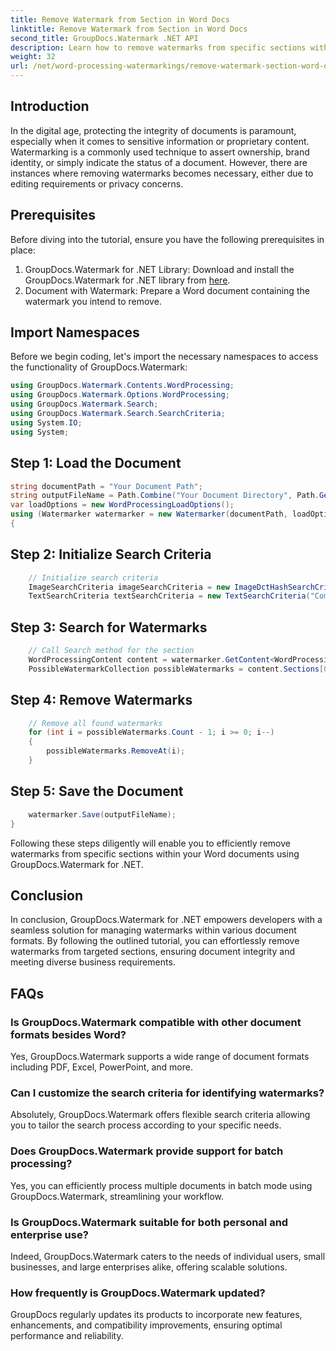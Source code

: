```yaml
---
title: Remove Watermark from Section in Word Docs
linktitle: Remove Watermark from Section in Word Docs
second_title: GroupDocs.Watermark .NET API
description: Learn how to remove watermarks from specific sections within Word documents using GroupDocs.Watermark for .NET. Comprehensive tutorial available here.
weight: 32
url: /net/word-processing-watermarkings/remove-watermark-section-word-docs/
---
```

## Introduction
In the digital age, protecting the integrity of documents is paramount, especially when it comes to sensitive information or proprietary content. Watermarking is a commonly used technique to assert ownership, brand identity, or simply indicate the status of a document. However, there are instances where removing watermarks becomes necessary, either due to editing requirements or privacy concerns.
## Prerequisites
Before diving into the tutorial, ensure you have the following prerequisites in place:
1. GroupDocs.Watermark for .NET Library: Download and install the GroupDocs.Watermark for .NET library from [here](https://releases.groupdocs.com/Watermark/net/).
2. Document with Watermark: Prepare a Word document containing the watermark you intend to remove.

## Import Namespaces
Before we begin coding, let's import the necessary namespaces to access the functionality of GroupDocs.Watermark:
```csharp
using GroupDocs.Watermark.Contents.WordProcessing;
using GroupDocs.Watermark.Options.WordProcessing;
using GroupDocs.Watermark.Search;
using GroupDocs.Watermark.Search.SearchCriteria;
using System.IO;
using System;
```
## Step 1: Load the Document
```csharp
string documentPath = "Your Document Path";
string outputFileName = Path.Combine("Your Document Directory", Path.GetFileName(documentPath));
var loadOptions = new WordProcessingLoadOptions();
using (Watermarker watermarker = new Watermarker(documentPath, loadOptions))
{
```
## Step 2: Initialize Search Criteria
```csharp
    // Initialize search criteria
    ImageSearchCriteria imageSearchCriteria = new ImageDctHashSearchCriteria(Constants.LogoPng);
    TextSearchCriteria textSearchCriteria = new TextSearchCriteria("Company Name");
```
## Step 3: Search for Watermarks
```csharp
    // Call Search method for the section
    WordProcessingContent content = watermarker.GetContent<WordProcessingContent>();
    PossibleWatermarkCollection possibleWatermarks = content.Sections[0].Search(textSearchCriteria.Or(imageSearchCriteria));
```
## Step 4: Remove Watermarks
```csharp
    // Remove all found watermarks
    for (int i = possibleWatermarks.Count - 1; i >= 0; i--)
    {
        possibleWatermarks.RemoveAt(i);
    }
```
## Step 5: Save the Document
```csharp
    watermarker.Save(outputFileName);
}
```
Following these steps diligently will enable you to efficiently remove watermarks from specific sections within your Word documents using GroupDocs.Watermark for .NET.

## Conclusion
In conclusion, GroupDocs.Watermark for .NET empowers developers with a seamless solution for managing watermarks within various document formats. By following the outlined tutorial, you can effortlessly remove watermarks from targeted sections, ensuring document integrity and meeting diverse business requirements.
## FAQs
### Is GroupDocs.Watermark compatible with other document formats besides Word?
Yes, GroupDocs.Watermark supports a wide range of document formats including PDF, Excel, PowerPoint, and more.
### Can I customize the search criteria for identifying watermarks?
Absolutely, GroupDocs.Watermark offers flexible search criteria allowing you to tailor the search process according to your specific needs.
### Does GroupDocs.Watermark provide support for batch processing?
Yes, you can efficiently process multiple documents in batch mode using GroupDocs.Watermark, streamlining your workflow.
### Is GroupDocs.Watermark suitable for both personal and enterprise use?
Indeed, GroupDocs.Watermark caters to the needs of individual users, small businesses, and large enterprises alike, offering scalable solutions.
### How frequently is GroupDocs.Watermark updated?
GroupDocs regularly updates its products to incorporate new features, enhancements, and compatibility improvements, ensuring optimal performance and reliability.
